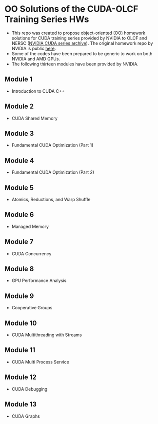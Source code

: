 # OO Solutions of the CUDA-OLCF Training Series HWs
- This repo was created to propose object-oriented (OO) homework solutions for CUDA training series provided by NVIDIA to OLCF and NERSC ([NVIDIA CUDA series archive](https://www.olcf.ornl.gov/cuda-training-series/)). The original homework repo by NVIDIA is public [here](https://github.com/olcf/cuda-training-series).
- Some of the codes have been prepared to be generic to work on both NVIDIA and AMD GPUs.
- The following thirteen modules have been provided by NVIDIA.

## Module 1
- Introduction to CUDA C++

## Module 2
- CUDA Shared Memory

## Module 3
- Fundamental CUDA Optimization (Part 1)

## Module 4
- Fundamental CUDA Optimization (Part 2)

## Module 5
- Atomics, Reductions, and Warp Shuffle

## Module 6
- Managed Memory

## Module 7
- CUDA Concurrency

## Module 8
- GPU Performance Analysis

## Module 9
- Cooperative Groups

## Module 10
- CUDA Multithreading with Streams

## Module 11
- CUDA Multi Process Service

## Module 12
- CUDA Debugging

## Module 13
- CUDA Graphs

